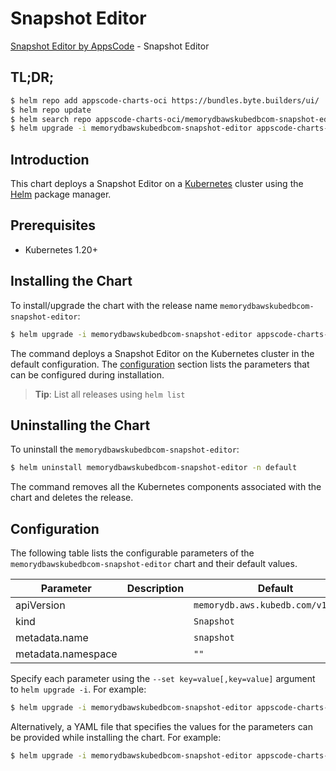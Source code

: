 # Snapshot Editor

[Snapshot Editor by AppsCode](https://byte.builders) - Snapshot Editor

## TL;DR;

```bash
$ helm repo add appscode-charts-oci https://bundles.byte.builders/ui/
$ helm repo update
$ helm search repo appscode-charts-oci/memorydbawskubedbcom-snapshot-editor --version=v0.5.0
$ helm upgrade -i memorydbawskubedbcom-snapshot-editor appscode-charts-oci/memorydbawskubedbcom-snapshot-editor -n default --create-namespace --version=v0.5.0
```

## Introduction

This chart deploys a Snapshot Editor on a [Kubernetes](http://kubernetes.io) cluster using the [Helm](https://helm.sh) package manager.

## Prerequisites

- Kubernetes 1.20+

## Installing the Chart

To install/upgrade the chart with the release name `memorydbawskubedbcom-snapshot-editor`:

```bash
$ helm upgrade -i memorydbawskubedbcom-snapshot-editor appscode-charts-oci/memorydbawskubedbcom-snapshot-editor -n default --create-namespace --version=v0.5.0
```

The command deploys a Snapshot Editor on the Kubernetes cluster in the default configuration. The [configuration](#configuration) section lists the parameters that can be configured during installation.

> **Tip**: List all releases using `helm list`

## Uninstalling the Chart

To uninstall the `memorydbawskubedbcom-snapshot-editor`:

```bash
$ helm uninstall memorydbawskubedbcom-snapshot-editor -n default
```

The command removes all the Kubernetes components associated with the chart and deletes the release.

## Configuration

The following table lists the configurable parameters of the `memorydbawskubedbcom-snapshot-editor` chart and their default values.

|     Parameter      | Description |                    Default                    |
|--------------------|-------------|-----------------------------------------------|
| apiVersion         |             | <code>memorydb.aws.kubedb.com/v1alpha1</code> |
| kind               |             | <code>Snapshot</code>                         |
| metadata.name      |             | <code>snapshot</code>                         |
| metadata.namespace |             | <code>""</code>                               |


Specify each parameter using the `--set key=value[,key=value]` argument to `helm upgrade -i`. For example:

```bash
$ helm upgrade -i memorydbawskubedbcom-snapshot-editor appscode-charts-oci/memorydbawskubedbcom-snapshot-editor -n default --create-namespace --version=v0.5.0 --set apiVersion=memorydb.aws.kubedb.com/v1alpha1
```

Alternatively, a YAML file that specifies the values for the parameters can be provided while
installing the chart. For example:

```bash
$ helm upgrade -i memorydbawskubedbcom-snapshot-editor appscode-charts-oci/memorydbawskubedbcom-snapshot-editor -n default --create-namespace --version=v0.5.0 --values values.yaml
```
